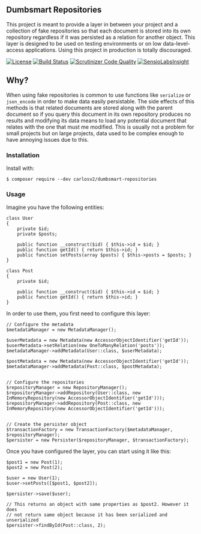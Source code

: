 ## Dumbsmart Repositories

This project is meant to provide a layer in between your project and a collection of fake repositories
so that each document is stored into its own repository regardless if it was persisted as a relation for
another object.
This layer is designed to be used on testing environments or on low data-level-access applications. Using this
project in production is totally discouraged.

[![License](https://poser.pugx.org/carlosv2/dumbsmart-repositories/license)](https://packagist.org/packages/carlosv2/dumbsmart-repositories)
[![Build Status](https://scrutinizer-ci.com/g/carlosV2/DumbsmartRepositories/badges/build.png?b=master)](https://scrutinizer-ci.com/g/carlosV2/DumbsmartRepositories/build-status/master)
[![Scrutinizer Code Quality](https://scrutinizer-ci.com/g/carlosV2/DumbsmartRepositories/badges/quality-score.png?b=master)](https://scrutinizer-ci.com/g/carlosV2/DumbsmartRepositories/?branch=master)
[![SensioLabsInsight](https://insight.sensiolabs.com/projects/500011c2-4635-4827-b00e-c253b3502171/mini.png)](https://insight.sensiolabs.com/projects/500011c2-4635-4827-b00e-c253b3502171)

## Why?

When using fake repositories is common to use functions like `serialize` or `json_encode` in order to make
data easily persistable. The side effects of this methods is that related documents are stored along with
the parent document so if you query this document in its own repository produces no results and modifying
its data means to load any potential document that relates with the one that must me modified.
This is usually not a problem for small projects but on large projects, data used to be complex enough to
have annoying issues due to this. 

### Installation

Install with:
```
$ composer require --dev carlosv2/dumbsmart-repositories
```

### Usage

Imagine you have the following entities:
```
class User
{
    private $id;
    private $posts;
    
    public function __construct($id) { $this->id = $id; }
    public function getId() { return $this->id; }
    public function setPosts(array $posts) { $this->posts = $posts; }
}

class Post
{
    private $id;
    
    public function __construct($id) { $this->id = $id; }
    public function getId() { return $this->id; }
}
```

In order to use them, you first need to configure this layer:
```
// Configure the metadata
$metadataManager = new MetadataManager();

$userMetadata = new Metadata(new AccessorObjectIdentifier('getId'));
$userMetadata->setRelation(new OneToManyRelation('posts'));
$metadataManager->addMetadata(User::class, $userMetadata);

$postMetadata = new Metadata(new AccessorObjectIdentifier('getId'));
$metadataManager->addMetadata(Post::class, $postMetadata);


// Configure the repositories
$repositoryManager = new RepositoryManager();
$repositoryManager->addRepository(User::class, new InMemoryRepository(new AccessorObjectIdentifier('getId')));
$repositoryManager->addRepository(Post::class, new InMemoryRepository(new AccessorObjectIdentifier('getId')));


// Create the persister object
$transactionFactory = new TransactionFactory($metadataManager, $repositoryManager);
$persister = new Persister($repositoryManager, $transactionFactory);
```

Once you have configured the layer, you can start using it like this:
```
$post1 = new Post(1);
$post2 = new Post(2);

$user = new User(1);
$user->setPosts([$post1, $post2]);

$persister->save($user);

// This returns an object with same properties as $post2. However it does
// not return same object because it has been serialized and unserialized
$persister->findById(Post::class, 2);
```
